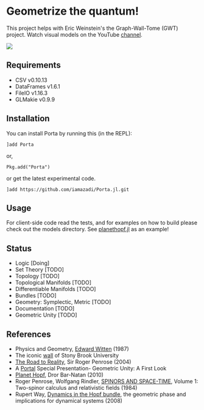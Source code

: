 # Geometrize the quantum!

This project helps with Eric Weinstein's the Graph-Wall-Tome (GWT) project. Watch visual models on the YouTube [channel][1].

[![](https://img.shields.io/badge/docs-dev-blue.svg)](https://iamazadi.github.io/Porta.jl/dev)

## Requirements
- CSV v0.10.13
- DataFrames v1.6.1
- FileIO v1.16.3
- GLMakie v0.9.9


## Installation
You can install Porta by running this (in the REPL):

```julia-repl
]add Porta
```
or,
```julia-repl
Pkg.add("Porta")
```
or get the latest experimental code.
```julia-repl
]add https://github.com/iamazadi/Porta.jl.git
```

## Usage
For client-side code read the tests, and for examples on how to build please check out the models directory. See [planethopf.jl](../master/models/planethopf.jl) as an example!

## Status
- Logic [Doing]
- Set Theory [TODO]
- Topology [TODO]
- Topological Manifolds [TODO]
- Differentiable Manifolds [TODO]
- Bundles [TODO]
- Geometry: Symplectic, Metric [TODO]
- Documentation [TODO]
- Geometric Unity [TODO]

## References
- Physics and Geometry, [Edward Witten][2] (1987)
- The iconic [wall][3] of Stony Brook University
- [The Road to Reality][4], Sir Roger Penrose (2004)
- A [Portal][5] Special Presentation- Geometric Unity: A First Look
- [Planet Hopf][6], Dror Bar-Natan (2010)
- Roger Penrose, Wolfgang Rindler, [SPINORS AND SPACE-TIME][7], Volume 1: Two-spinor calculus and relativistic fields (1984)
- Rupert Way, [Dynamics in the Hopf bundle][8], the geometric phase and implications for dynamical systems (2008)

[1]: https://www.youtube.com/channel/UCY8FW_kvEfGDj5i5j_rkaqA
[2]: https://cds.cern.ch/record/181783/files/cer-000093203.pdf
[3]: http://www.math.stonybrook.edu/~tony/scgp/wall-story/wall-story.html
[4]: https://www.amazon.com/Road-Reality-Complete-Guide-Universe/dp/0679776311
[5]: https://youtu.be/Z7rd04KzLcg
[6]: http://drorbn.net/AcademicPensieve/Projects/PlanetHopf/
[7]: https://doi.org/10.1017/CBO9780511564048
[8]: http://personal.maths.surrey.ac.uk/st/T.Bridges/GEOMETRIC-PHASE/RW_Finalformthesis.pdf
